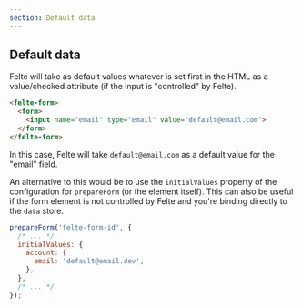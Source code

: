 ```yaml
---
section: Default data
---
```


## Default data

Felte will take as default values whatever is set first in the HTML as a value/checked attribute (if the input is "controlled" by Felte).

```html
<felte-form>
  <form>
    <input name="email" type="email" value="default@email.com">
  </form>
</felte-form>
```

In this case, Felte will take `default@email.com` as a default value for the "email" field.

An alternative to this would be to use the `initialValues` property of the configuration for `prepareForm` (or the element itself). This can also be useful if the form element is not controlled by Felte and you're binding directly to the `data` store.

```javascript
prepareForm('felte-form-id', {
  /* ... */
  initialValues: {
    account: {
      email: 'default@email.dev',
    },
  },
  /* ... */
});
```
